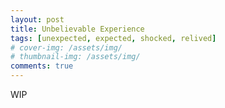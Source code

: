 ```yaml
---
layout: post
title: Unbelievable Experience
tags: [unexpected, expected, shocked, relived]
# cover-img: /assets/img/
# thumbnail-img: /assets/img/
comments: true
---
```

WIP
